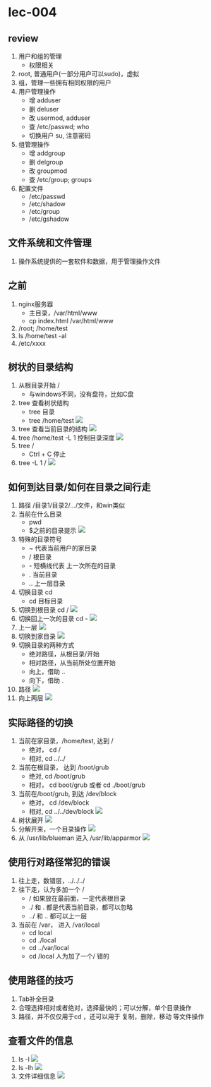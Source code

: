# lec-004

## review
1. 用户和组的管理
   - 权限相关
2. root, 普通用户(一部分用户可以sudo)，虚拟
3. 组，管理一些拥有相同权限的用户
4. 用户管理操作
   - 增 adduser
   - 删 deluser
   - 改 usermod, adduser
   - 查 /etc/passwd; who
   - 切换用户 su, 注意密码
5. 组管理操作
   - 增 addgroup
   - 删 delgroup
   - 改 groupmod
   - 查 /etc/group; groups
6. 配置文件
   - /etc/passwd 
   - /etc/shadow 
   - /etc/group
   - /etc/gshadow

## 文件系统和文件管理
1. 操作系统提供的一套软件和数据，用于管理操作文件

## 之前
1. nginx服务器
   - 主目录，/var/html/www
   - cp index.html /var/html/www
2. /root; /home/test
3. ls /home/test -al
4. /etc/xxxx

## 树状的目录结构
1. 从根目录开始  / 
   - 与windows不同，没有盘符，比如C盘
2. tree 查看树状结构
   - tree 目录 
   - tree /home/test
   ![](fig/2023-03-09-08-24-29.png)
3. tree 查看当前目录的结构 
   ![](fig/2023-03-09-08-26-04.png)
4. tree /home/test -L 1 控制目录深度
   ![](fig/2023-03-09-08-27-32.png)
5. tree / 
   - Ctrl + C 停止
6. tree -L 1 / 
   ![](fig/2023-03-09-08-46-18.png)

## 如何到达目录/如何在目录之间行走
1. 路径  /目录1/目录2/.../文件，和win类似 
2. 当前在什么目录
   - pwd 
   - $之前的目录提示
   ![](fig/2023-03-09-09-17-15.png)
3. 特殊的目录符号
   - ~ 代表当前用户的家目录
   - / 根目录
   - \- 短横线代表 上一次所在的目录
   - . 当前目录
   - .. 上一层目录
4. 切换目录 cd
   - cd 目标目录 
5. 切换到根目录 cd /
   ![](fig/2023-03-09-09-22-06.png)
6. 切换回上一次的目录  cd -
   ![](fig/2023-03-09-09-23-14.png)
7. 上一层
   ![](fig/2023-03-09-09-24-53.png)
8. 切换到家目录 
   ![](fig/2023-03-09-09-26-05.png)
9. 切换目录的两种方式
   - 绝对路径，从根目录/开始
   - 相对路径，从当前所处位置开始
    - 向上，借助 .. 
    - 向下，借助 . 
10. 路径 
    ![](fig/2023-03-09-09-34-16.png)
11. 向上两层
    ![](fig/2023-03-09-09-37-59.png)


## 实际路径的切换 
1. 当前在家目录，/home/test, 达到 / 
   - 绝对， cd /
   - 相对,  cd ../../
2. 当前在根目录， 达到 /boot/grub 
   - 绝对,  cd /boot/grub
   - 相对， cd boot/grub 或者 cd ./boot/grub
3. 当前在/boot/grub, 到达 /dev/block 
   - 绝对， cd /dev/block 
   - 相对,  cd ../../dev/block
   ![](fig/2023-03-09-10-25-05.png)
4. 树状展开 
   ![](fig/2023-03-09-10-26-56.png)
5. 分解开来，一个目录操作
   ![](fig/2023-03-09-10-30-15.png)
6. 从 /usr/lib/blueman  进入  /usr/lib/apparmor 
   ![](fig/2023-03-09-10-33-11.png)

## 使用行对路径常犯的错误
1. 往上走，数错层，../../../
2. 往下走，认为多加一个 / 
   - / 如果放在最前面，一定代表根目录
   - ./ 和 . 都是代表当前目录，都可以忽略
   - ../ 和 .. 都可以上一层 
3. 当前在 /var， 进入 /var/local 
   - cd local
   - cd ./local
   - cd ../var/local
   - cd /local 人为加了一个/   错的

## 使用路径的技巧
1. Tab补全目录 
2. 合理选择相对或者绝对，选择最快的；可以分解，单个目录操作
3. 路径，并不仅仅用于cd ，还可以用于 复制，删除，移动 等文件操作 

## 查看文件的信息
1. ls -l 
   ![](fig/2023-03-09-11-09-58.png)
2. ls -lh 
   ![](fig/2023-03-09-11-11-26.png)
3. 文件详细信息
   ![](fig/2022-03-21-17-39-23.png)